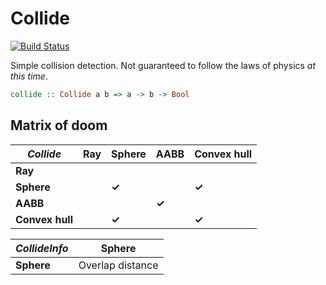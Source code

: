 Collide
=======

[![Build Status](https://travis-ci.org/tcsavage/collide.svg?branch=master)](https://travis-ci.org/tcsavage/collide)

Simple collision detection. Not guaranteed to follow the laws of physics _at this time_.

```haskell
collide :: Collide a b => a -> b -> Bool
```

Matrix of doom
--------------

| _Collide_       | **Ray** | **Sphere** | **AABB** | **Convex hull** |
| --------------- | ------- | ---------- | -------- | --------------- |
| **Ray**         |         |            |          |                 |
| **Sphere**      |         | **✓**      |          | **✓**           |
| **AABB**        |         |            | **✓**    |                 |
| **Convex hull** |         | **✓**      |          | **✓**           |

| _CollideInfo_   | **Sphere**       |
| --------------- | ---------------- |
| **Sphere**      | Overlap distance |